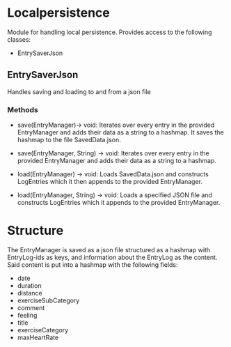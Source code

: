 # Localpersistence

Module for handling local persistence. Provides access to the following classes:

- EntrySaverJson

## EntrySaverJson

Handles saving and loading to and from a json file

### Methods

- save(EntryManager)-> void: Iterates over every entry in the provided EntryManager and adds their data as a string to a hashmap. It saves the hashmap to the file SavedData.json.

- save(EntryManager, String) -> void: Iterates over every entry in the provided EntryManager and adds their data as a string to a hashmap.

- load(EntryManager) -> void: Loads SavedData.json and constructs LogEntries which it then appends to the provided EntryManager.

- load(EntryManager, String) -> void: Loads a specified JSON file and constructs LogEntries which it appends to the provided EntryManager.

# Structure

The EntryManager is saved as a json file structured as a hashmap with EntryLog-ids as keys, and information about the EntryLog as the content. Said content is put into a hashmap with the following fields:

- date
- duration
- distance
- exerciseSubCategory
- comment
- feeling
- title
- exerciseCategory
- maxHeartRate
